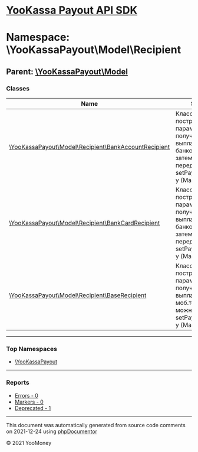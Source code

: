 # [YooKassa Payout API SDK](../home.md)

# Namespace: \YooKassaPayout\Model\Recipient
## Parent: [\YooKassaPayout\Model](../namespaces/yookassapayout-model.md)
### Classes
| Name | Summary |
| ---- | ------- |
| [\YooKassaPayout\Model\Recipient\BankAccountRecipient](../classes/YooKassaPayout-Model-Recipient-BankAccountRecipient.md) | Класс для построения параметров получателя при выплате на банковский счет, затем можно передать в setPaymentParams() у (Make|Test)DepositionRequest |
| [\YooKassaPayout\Model\Recipient\BankCardRecipient](../classes/YooKassaPayout-Model-Recipient-BankCardRecipient.md) | Класс для построения параметров получателя при выплате на банковскую карту, затем можно передать в setPaymentParams() у (Make|Test)DepositionRequest |
| [\YooKassaPayout\Model\Recipient\BaseRecipient](../classes/YooKassaPayout-Model-Recipient-BaseRecipient.md) | Класс для построения параметров получателя при выплате на моб.телефон, затем можно передать в setPaymentParams() у (Make|Test)DepositionRequest |

---

### Top Namespaces

* [\YooKassaPayout](../namespaces/yookassapayout.md)

---

### Reports
* [Errors - 0](../reports/errors.md)
* [Markers - 0](../reports/markers.md)
* [Deprecated - 1](../reports/deprecated.md)

---

This document was automatically generated from source code comments on 2021-12-24 using [phpDocumentor](http://www.phpdoc.org/)

&copy; 2021 YooMoney